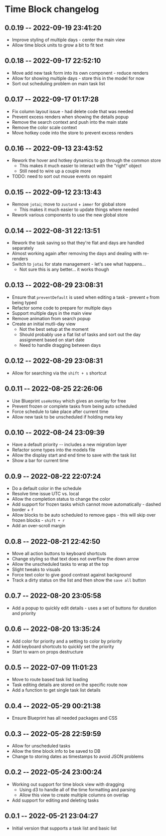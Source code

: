 # Time Block changelog

## 0.0.19 -- 2022-09-19 23:41:20

- Improve styling of multiple days - center the main view
- Allow time block units to grow a bit to fit text

## 0.0.18 -- 2022-09-17 22:52:10

- Move add new task form into its own component - reduce renders
- Allow for showing multiple days - store this in the model for now
- Sort out scheduling problem on main task list

## 0.0.17 -- 2022-09-17 01:17:28

- Fix column layout issue - had delete code that was needed
- Prevent excess renders when showing the details popup
- Remove the search context and push into the main state
- Remove the color scale context
- Move hotkey code into the store to prevent excess renders

## 0.0.16 -- 2022-09-13 23:43:52

- Rework the hover and hotkey dynamics to go through the common store
  - This makes it much easier to interact with the "right" object
  - Still need to wire up a couple more
- TODO: need to sort out mouse events on repaint

## 0.0.15 -- 2022-09-12 23:13:43

- Remove `jotai`; move to `zustand` + `immer` for global store
  - This makes it much easier to update things where needed
- Rework various components to use the new global store

## 0.0.14 -- 2022-08-31 22:13:51

- Rework the task saving so that they're flat and days are handled separately
- Almost working again after removing the days and dealing with re-renders
- Switch to `jotai` for state management - let's see what happens...
  - Not sure this is any better... it works though

## 0.0.13 -- 2022-08-29 23:08:31

- Ensure that `preventDefault` is used when editing a task - prevent `e` from being typed
- Refactor some code to prepare for multiple days
- Support multiple days in the main view
- Remove animation from search popup
- Create an initial mutli-day view
  - Not the best setup at the moment
  - Should probably use a flat list of tasks and sort out the day assignment based on start date
  - Need to handle dragging between days

## 0.0.12 -- 2022-08-29 23:08:31

- Allow for searching via the `shift + s` shortcut

## 0.0.11 -- 2022-08-25 22:26:06

- Use Blueprint `useHotKey` which gives an overlay for free
- Prevent frozen or complete tasks from being auto scheduled
- Force schedule to take place after current time
- Allow new task to be unscheduled if holding meta key

## 0.0.10 -- 2022-08-24 23:09:39

- Have a default priority -- includes a new migration layer
- Refactor some types into the models file
- Allow the display start and end time to save with the task list
- Show a bar for current time

## 0.0.9 -- 2022-08-22 22:07:24

- Do a default color in the schedule
- Resolve time issue UTC vs. local
- Allow the completion status to change the color
- Add support for frozen tasks which cannot move automatically - dashed border + `f`
- Allow blocks to be auto scheduled to remove gaps - this will skip over frozen blocks - `shift + r`
- Add an over-scroll margin

## 0.0.8 -- 2022-08-21 22:42:50

- Move all action buttons to keyboard shortcuts
- Change styling so that text does not overflow the down arrow
- Allow the unscheduled tasks to wrap at the top
- Slight tweaks to visuals
- Force text color to give good contrast against background
- Track a dirty status on the list and then show the `save all` button

## 0.0.7 -- 2022-08-20 23:05:58

- Add a popup to quickly edit details - uses a set of buttons for duration and priority

## 0.0.6 -- 2022-08-20 13:35:24

- Add color for priority and a setting to color by priority
- Add keyboard shortcuts to quickly set the priority
- Start to warn on props destructure

## 0.0.5 -- 2022-07-09 11:01:23

- Move to route based task list loading
- Task editing details are stored on the specific route now
- Add a function to get single task list details

## 0.0.4 -- 2022-05-29 00:21:38

- Ensure Blueprint has all needed packages and CSS

## 0.0.3 -- 2022-05-28 22:59:59

- Allow for unscheduled tasks
- Allow the time block info to be saved to DB
- Change to storing dates as timestamps to avoid JSON problems

## 0.0.2 -- 2022-05-24 23:00:24

- Working out support for time block view with dragging
  - Using d3 to handle all of the time formatting and parsing
  - Allow this view to create multiple columns on overlap
- Add support for editing and deleting tasks

## 0.0.1 -- 2022-05-21 23:04:27

- Initial version that supports a task list and basic list

